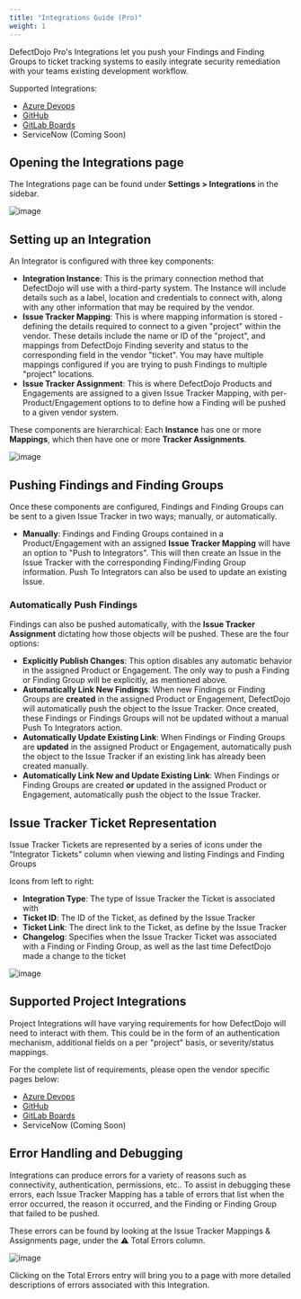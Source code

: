 ```yaml
---
title: "Integrations Guide (Pro)"
weight: 1
---
```


DefectDojo Pro's Integrations let you push your Findings and Finding Groups to ticket tracking systems to easily integrate security remediation with your teams existing development workflow.

Supported Integrations:
- [Azure Devops](/en/share_your_findings/integrations_toolreference/#azure-devops-boards)
- [GitHub](/en/share_your_findings/integrations_toolreference/#github)
- [GitLab Boards](/en/share_your_findings/integrations_toolreference/#gitlab)
- ServiceNow (Coming Soon)

## Opening the Integrations page

The Integrations page can be found under **Settings > Integrations** in the sidebar.

![image](images/integrators_3.png)

## Setting up an Integration

An Integrator is configured with three key components:

- **Integration Instance**: This is the primary connection method that DefectDojo will use with a third-party system.  The Instance will include details such as a label, location and credentials to connect with, along with any other information that may be required by the vendor.
- **Issue Tracker Mapping**: This is where mapping information is stored - defining the details required to connect to a given "project" within the vendor.  These details include the name or ID of the "project", and mappings from DefectDojo Finding severity and status to the corresponding field in the vendor "ticket".  You may have multiple mappings configured if you are trying to push Findings to multiple "project" locations.
- **Issue Tracker Assignment**: This is where DefectDojo Products and Engagements are assigned to a given Issue Tracker Mapping, with per-Product/Engagement options to to define how a Finding will be pushed to a given vendor system.

These components are hierarchical: Each **Instance** has one or more **Mappings**, which then have one or more **Tracker Assignments**.

![image](images/integrators_2.png)

## Pushing Findings and Finding Groups

Once these components are configured, Findings and Finding Groups can be sent to a given Issue Tracker in two ways; manually, or automatically.

- **Manually**: Findings and Finding Groups contained in a Product/Engagement with an assigned **Issue Tracker Mapping** will have an option to "Push to Integrators".  This will then create an Issue in the Issue Tracker with the corresponding Finding/Finding Group information.  Push To Integrators can also be used to update an existing Issue.

### Automatically Push Findings

Findings can also be pushed automatically, with the **Issue Tracker Assignment** dictating how those objects will be pushed.  These are the four options:

- **Explicitly Publish Changes**: This option disables any automatic behavior in the assigned Product or Engagement.  The only way to push a Finding or Finding Group will be explicitly, as mentioned above.
- **Automatically Link New Findings**: When new Findings or Finding Groups are **created** in the assigned Product or Engagement, DefectDojo will automatically push the object to the Issue Tracker.  Once created, these Findings or Findings Groups will not be updated without a manual Push To Integrators action.
- **Automatically Update Existing Link**: When Findings or Finding Groups are **updated** in the assigned Product or Engagement, automatically push the object to the Issue Tracker if an existing link has already been created manually.
- **Automatically Link New and Update Existing Link**: When Findings or Finding Groups are created **or** updated in the assigned Product or Engagement, automatically push the object to the Issue Tracker.

## Issue Tracker Ticket Representation

Issue Tracker Tickets are represented by a series of icons under the "Integrator Tickets" column when viewing and listing
Findings and Finding Groups

Icons from left to right:

- **Integration Type**: The type of Issue Tracker the Ticket is associated with
- **Ticket ID**: The ID of the Ticket, as defined by the Issue Tracker
- **Ticket Link**: The direct link to the Ticket, as define by the Issue Tracker
- **Changelog**: Specifies when the Issue Tracker Ticket was associated with a Finding or Finding Group, as well as the last time DefectDojo made a change to the ticket

![image](images/integrators_1.png)

## Supported Project Integrations

Project Integrations will have varying requirements for how DefectDojo will need to interact with them. This could be in the form of an authentication mechanism, additional fields on a per "project" basis, or severity/status mappings.

For the complete list of requirements, please open the vendor specific pages below:

- [Azure Devops](/en/share_your_findings/integrations_toolreference/#azure-devops-boards)
- [GitHub](/en/share_your_findings/integrations_toolreference/#github)
- [GitLab Boards](/en/share_your_findings/integrations_toolreference/#gitlab)
- ServiceNow (Coming Soon)

## Error Handling and Debugging

Integrations can produce errors for a variety of reasons such as connectivity, authentication, permissions, etc.. To assist
in debugging these errors, each Issue Tracker Mapping has a table of errors that list when the error occurred, the reason it
occurred, and the Finding or Finding Group that failed to be pushed.

These errors can be found by looking at the Issue Tracker Mappings & Assignments page, under the ⚠️ Total Errors column.

![image](images/integrators_4.png)

Clicking on the Total Errors entry will bring you to a page with more detailed descriptions of errors associated with this Integration.
